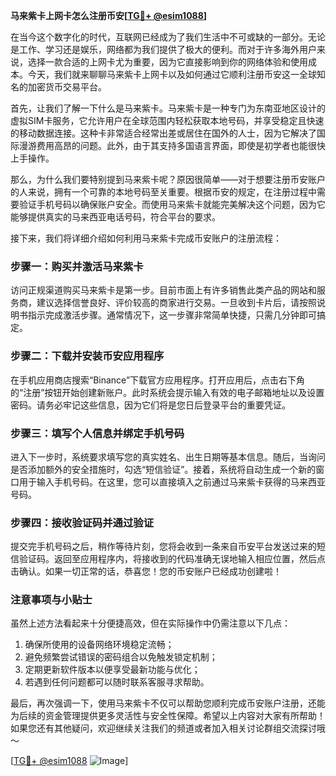 **马来紫卡上网卡怎么注册币安[[TG💪+ @esim1088](https://t.me/s/esim1088)]**

在当今这个数字化的时代，互联网已经成为了我们生活中不可或缺的一部分。无论是工作、学习还是娱乐，网络都为我们提供了极大的便利。而对于许多海外用户来说，选择一款合适的上网卡尤为重要，因为它直接影响到你的网络体验和使用成本。今天，我们就来聊聊马来紫卡上网卡以及如何通过它顺利注册币安这一全球知名的加密货币交易平台。

首先，让我们了解一下什么是马来紫卡。马来紫卡是一种专门为东南亚地区设计的虚拟SIM卡服务，它允许用户在全球范围内轻松获取本地号码，并享受稳定且快速的移动数据连接。这种卡非常适合经常出差或居住在国外的人士，因为它解决了国际漫游费用高昂的问题。此外，由于其支持多国语言界面，即使是初学者也能很快上手操作。

那么，为什么我们要特别提到马来紫卡呢？原因很简单——对于想要注册币安账户的人来说，拥有一个可靠的本地号码至关重要。根据币安的规定，在注册过程中需要验证手机号码以确保账户安全。而使用马来紫卡就能完美解决这个问题，因为它能够提供真实的马来西亚电话号码，符合平台的要求。

接下来，我们将详细介绍如何利用马来紫卡完成币安账户的注册流程：

### 步骤一：购买并激活马来紫卡

访问正规渠道购买马来紫卡是第一步。目前市面上有许多销售此类产品的网站和服务商，建议选择信誉良好、评价较高的商家进行交易。一旦收到卡片后，请按照说明书指示完成激活步骤。通常情况下，这一步骤非常简单快捷，只需几分钟即可搞定。

### 步骤二：下载并安装币安应用程序

在手机应用商店搜索“Binance”下载官方应用程序。打开应用后，点击右下角的“注册”按钮开始创建新账户。此时系统会提示输入有效的电子邮箱地址以及设置密码。请务必牢记这些信息，因为它们将是您日后登录平台的重要凭证。

### 步骤三：填写个人信息并绑定手机号码

进入下一步时，系统要求填写您的真实姓名、出生日期等基本信息。随后，当询问是否添加额外的安全措施时，勾选“短信验证”。接着，系统将自动生成一个新的窗口用于输入手机号码。在这里，您可以直接填入之前通过马来紫卡获得的马来西亚号码。

### 步骤四：接收验证码并通过验证

提交完手机号码之后，稍作等待片刻，您将会收到一条来自币安平台发送过来的短信验证码。返回至应用程序内，将接收到的代码准确无误地输入相应位置，然后点击确认。如果一切正常的话，恭喜您！您的币安账户已经成功创建啦！

### 注意事项与小贴士

虽然上述方法看起来十分便捷高效，但在实际操作中仍需注意以下几点：
1. 确保所使用的设备网络环境稳定流畅；
2. 避免频繁尝试错误的密码组合以免触发锁定机制；
3. 定期更新软件版本以便享受最新功能与优化；
4. 若遇到任何问题都可以随时联系客服寻求帮助。

最后，再次强调一下，使用马来紫卡不仅可以帮助您顺利完成币安账户注册，还能为后续的资金管理提供更多灵活性与安全性保障。希望以上内容对大家有所帮助！如果您还有其他疑问，欢迎继续关注我们的频道或者加入相关讨论群组交流探讨哦～ 

[[TG💪+ @esim1088](https://t.me/s/esim1088) ![Image](https://i.postimg.cc/4NQfJmqS/Snipaste-2025-05-13-00-14-12.png)]